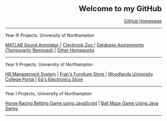 <!--
**DiwasLamsal/DiwasLamsal** is a ✨ _special_ ✨ repository because its `README.md` (this file) appears on your GitHub profile.

Here are some ideas to get you started:

- 🔭 I’m currently working on ...
- 🌱 I’m currently learning ...
- 👯 I’m looking to collaborate on ...
- 🤔 I’m looking for help with ...
- 💬 Ask me about ...
- 📫 How to reach me: ...
- 😄 Pronouns: ...
- ⚡ Fun fact: ...
-->

<div align = "right"><font size = "5"> <b>Welcome to my GitHub</b> </font></div><br>
<div align = "right"><a href = "https://github.com/diwaslamsal/">GitHub Homepage</a></div>

<hr>
Year III Projects, University of Northampton

<a href = "https://diwaslamsal.github.io/MATLABSoundAnnotator/">MATLAB Sound Annotator </a> | <a href = "https://diwaslamsal.github.io/ClaybrookZoo/"> Claybrook Zoo  </a> | <a href = "https://diwaslamsal.github.io/DatabaseAssignments"> Database Assignments (Temporarily Removed) </a> | <a href = "https://diwaslamsal.github.io/OtherHomeworks"> Other Homeworks </a>

<hr>

Year II Projects, University of Northampton

<a href = "https://diwaslamsal.github.io/HRManagementSystem/">HR Management System</a> | <a href = "https://diwaslamsal.github.io/FransFurniture"> Fran's Furniture Store </a> | <a href = "https://diwaslamsal.github.io/WUCWebPortal"> Woodlands University College Portal </a> | <a href = "https://diwaslamsal.github.io/EdsElectronics"> Ed's Electronics Store </a>

<hr>

Year I Projects, University of Northampton

<a href = "https://diwaslamsal.github.io/JavaScriptHorse/">Horse Racing Betting Game using JavaScript</a> | <a href = "https://diwaslamsal.github.io/SwingBallMaze"> Ball Maze Game Using Java Swing </a>

<hr>

